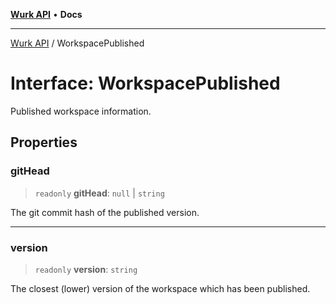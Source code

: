 [**Wurk API**](../README.md) • **Docs**

***

[Wurk API](../README.md) / WorkspacePublished

# Interface: WorkspacePublished

Published workspace information.

## Properties

### gitHead

> `readonly` **gitHead**: `null` \| `string`

The git commit hash of the published version.

***

### version

> `readonly` **version**: `string`

The closest (lower) version of the workspace which has been published.
